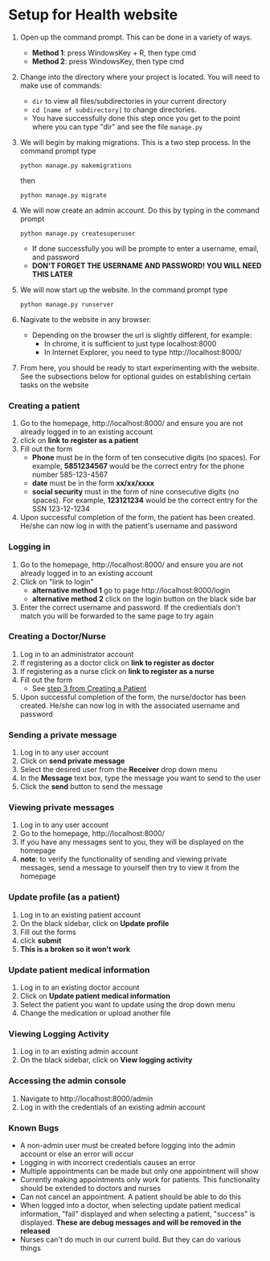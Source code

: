 # Setup for Health website

1. Open up the command prompt. This can be done in a variety of ways.
   * **Method 1**: press WindowsKey + R, then type cmd
   * **Method 2**: press WindowsKey, then type cmd

2. Change into the directory where your project is located. You will need to make use of commands: 
   * ```dir``` to view all files/subdirectories in your current directory 
   * ```cd [name of subdirectory]``` to change directories. 
   * You have successfully done this step once you get to the point where you can type "dir" and see the file ```manage.py```

3. We will begin by making migrations. This is a two step process. In the command prompt type
    ```
    python manage.py makemigrations
    ```
    then
    ```
    python manage.py migrate
    ```
4. We will now create an admin account. Do this by typing in the command prompt
    ```    
    python manage.py createsuperuser
    ```
    * If done successfully you will be prompte to enter a username, email, and password
    * **DON'T FORGET THE USERNAME AND PASSWORD! YOU WILL NEED THIS LATER**

5. We will now start up the website. In the command prompt type
   ```
   python manage.py runserver
   ```

6. Nagivate to the website in any browser.
    * Depending on the browser the url is slightly different, for example:
      * In chrome, it is sufficient to just type localhost:8000
      * In Internet Explorer, you need to type http://localhost:8000/

7. From here, you should be ready to start experimenting with the website. See the subsections below for optional guides on establishing certain tasks on the website

### Creating a patient
1. Go to the homepage, http://localhost:8000/ and ensure you are not already logged in to an existing account
2. click on **link to register as a patient**
3. Fill out the form
    * **Phone** must be in the form of ten consecutive digits (no spaces). For example, **5851234567** would be the correct entry for the phone number 585-123-4567
    * **date** must be in the form **xx/xx/xxxx**
    * **social security** must in the form of nine consecutive digits (no spaces). For example, **123121234** would be the correct entry for the SSN 123-12-1234
4. Upon successful completion of the form, the patient has been created. He/she can now log in with the patient's username and password

### Logging in
1. Go to the homepage, http://localhost:8000/ and ensure you are not already logged in to an existing account
2. Click on "link to login"
    * **alternative method 1** go to page http://localhost:8000/login
    * **alternative method 2** click on the login button on the black side bar
3. Enter the correct username and password. If the credientials don't match you will be forwarded to the same page to try again

### Creating a Doctor/Nurse
1. Log in to an administrator account
2. If registering as a doctor click on **link to register as doctor**
3. If registering as a nurse click on **link to register as a nurse**
4. Fill out the form
    * See [step 3 from Creating a Patient](#Creating-a-Patient)
5. Upon successful completion of the form, the nurse/doctor has been created. He/she can now log in with the associated username and password

### Sending a private message
1. Log in to any user account
2. Click on **send private message**
3. Select the desired user from the **Receiver** drop down menu
4. In the **Message** text box, type the message you want to send to the user
5. Click the **send** button to send the message

### Viewing private messages
1. Log in to any user account
2. Go to the homepage, http://localhost:8000/
3. If you have any messages sent to you, they will be displayed on the homepage
4. **note**: to verify the functionality of sending and viewing private messages, send a message to yourself then try to view it from the homepage

### Update profile (as a patient)
1. Log in to an existing patient account
2. On the black sidebar, click on **Update profile**
3. Fill out the forms
4. click **submit**
5. **This is a broken so it won't work**

### Update patient medical information
1. Log in to an existing doctor account
2. Click on **Update patient medical information**
3. Select the patient you want to update using the drop down menu
4. Change the medication or upload another file 

### Viewing Logging Activity
1. Log in to an existing admin account
2. On the black sidebar, click on **View logging activity**

### Accessing the admin console
1. Navigate to http://localhost:8000/admin
2. Log in with the credentials of an existing admin account

### Known Bugs
* A non-admin user must be created before logging into the admin account or else an error will occur
* Logging in with incorrect credentials causes an error
* Multiple appointments can be made but only one appointment will show 
* Currently making appointments only work for patients. This functionality should be extended to doctors and nurses
* Can not cancel an appointment. A patient should be able to do this
* When logged into a doctor, when selecting update patient medical information, "fail" displayed and when selecting a patient, "success" is displayed. **These are debug messages and will be removed in the released**
* Nurses can't do much in our current build. But they can do various things
